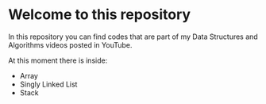 # Welcome to this repository

In this repository you can find codes that are part of my Data Structures and Algorithms videos posted in YouTube.

At this moment there is inside:
- Array
- Singly Linked List
- Stack 
